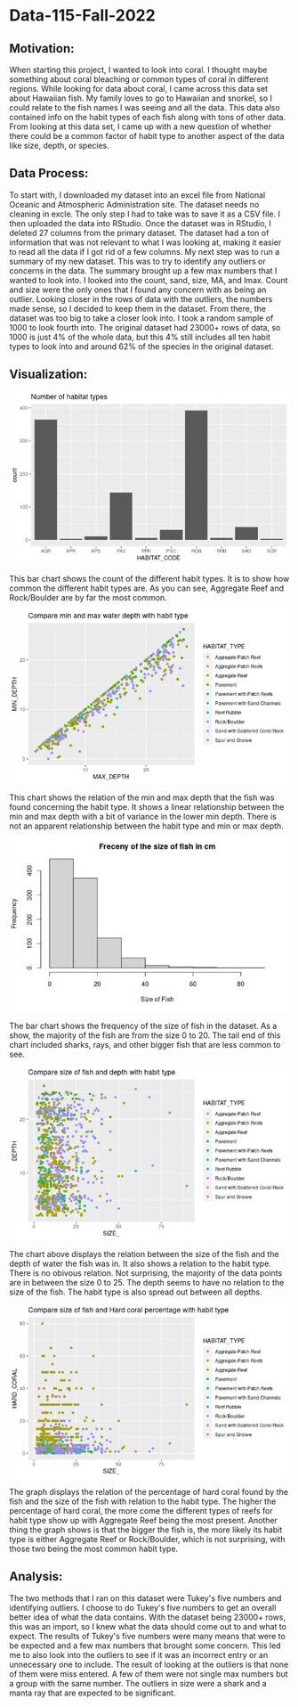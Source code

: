 # Data-115-Fall-2022

## Motivation: 
When starting this project, I wanted to look into coral. 
I thought maybe something about coral bleaching or common types of coral in different regions. 
While looking for data about coral, I came across this data set about Hawaiian fish. 
My family loves to go to Hawaiian and snorkel, so I could relate to the fish names I was seeing and all the data. This data also contained info on the habit types of each fish along with tons of other data. 
From looking at this data set, I came up with a new question of whether there could be a common factor of habit type to another aspect of the data like size, depth, or species.

## Data Process:
To start with, I downloaded my dataset into an excel file from National Oceanic and Atmospheric Administration site. The dataset needs no cleaning in excle. The only step I had to take was to save it as a CSV file. I then uploaded the data into RStudio. Once the dataset was in RStudio, I deleted 27 columns from the primary dataset. The dataset had a ton of information that was not relevant to what I was looking at, making it easier to read all the data if I got rid of a few columns. My next step was to run a summary of my new dataset. This was to try to identify any outliers or concerns in the data. The summary brought up a few max numbers that I wanted to look into. I looked into the count, sand, size, MA, and lmax. Count and size were the only ones that I found any concern with as being an outlier. Looking closer in the rows of data with the outliers, the numbers made sense, so I decided to keep them in the dataset. From there, the dataset was too big to take a closer look into. I took a random sample of 1000 to look fourth into. The original dataset had 23000+ rows of data, so 1000 is just 4% of the whole data, but this 4% still includes all ten habit types to look into and around 62% of the species in the original dataset.

## Visualization: 
![alt text](https://raw.githubusercontent.com/gabiisaak/Data-115-Fall-2022/main/Hab.%20Num..png)

This bar chart shows the count of the different habit types. It is to show how common the different habit types are. As you can see, Aggregate Reef and Rock/Boulder are by far the most common.

![alt text](https://raw.githubusercontent.com/gabiisaak/Data-115-Fall-2022/main/Wat.%20Dep.%20Hab..png)

This chart shows the relation of the min and max depth that the fish was found concerning the habit type. It shows a linear relationship between the min and max depth with a bit of variance in the lower min depth. There is not an apparent relationship between the habit type and min or max depth.

![alt text](https://raw.githubusercontent.com/gabiisaak/Data-115-Fall-2022/main/Size%20Num..png)

The bar chart shows the frequency of the size of fish in the dataset. As a show, the majority of the fish are from the size 0 to 20. The tail end of this chart included sharks, rays, and other bigger fish that are less common to see.

![alt text](https://raw.githubusercontent.com/gabiisaak/Data-115-Fall-2022/main/Size%20Hab.png)

The chart above displays the relation between the size of the fish and the depth of water the fish was in. It also shows a relation to the habit type. There is no obivous relation. Not surprising, the majority of the data points are in between the size 0 to 25. The depth seems to have no relation to the size of the fish. The habit type is also spread out between all depths.

![alt text](https://raw.githubusercontent.com/gabiisaak/Data-115-Fall-2022/main/Hard%20Hab.png)

The graph displays the relation of the percentage of hard coral found by the fish and the size of the fish with relation to the habit type. The higher the percentage of hard coral, the more come the different types of reefs for habit type show up with Aggregate Reef being the most present. Another thing the graph shows is that the bigger the fish is, the more likely its habit type is either Aggregate Reef or Rock/Boulder, which is not surprising, with those two being the most common habit type.

## Analysis: 
The two methods that I ran on this dataset were Tukey's five numbers and identifying outliers. 
I choose to do Tukey's five numbers to get an overall better idea of what the data contains. 
With the dataset being 23000+ rows, this was an import, so I knew what the data should come out to and what to expect. 
The results of Tukey's five numbers were many means that were to be expected and a few max numbers that brought some concern. 
This led me to also look into the outliers to see if it was an incorrect entry or an unnecessary one to include. 
The result of looking at the outliers is that none of them were miss entered. 
A few of them were not single max numbers but a group with the same number. 
The outliers in size were a shark and a manta ray that are expected to be significant.
